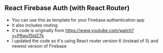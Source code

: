 ## React Firebase Auth (with React Router)
- You can use this as template for your Firebase authentication app
- It also includes routing
- It's code is originally from https://www.youtube.com/watch?v=PKwu15ldZ7k
- I updated the code so it's using React router version 6 (instead of 5) and newest version of Firebase
